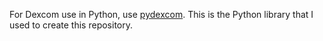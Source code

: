For Dexcom use in Python, use [pydexcom](https://github.com/gagebenne/pydexcom). This is the Python library that I used to create this repository.
